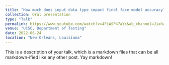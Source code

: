 ```yaml
---
title: "How much does input data type impact final face model accuracy?, CVPR 2022"
collection: Oral presentation
type: "Talk"
permalink: https://www.youtube.com/watch?v=4FiWSP47aYs&ab_channel=JiahaoLuo
venue: "UCSC, Department of Testing"
date: 2022-06-24
location: "New Orleans, Louisiana"
---
```


This is a description of your talk, which is a markdown files that can be all markdown-ified like any other post. Yay markdown!
